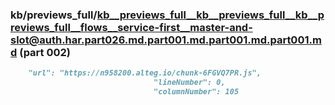 ### kb/previews_full/kb__previews_full__kb__previews_full__kb__previews_full__flows__service-first__master-and-slot@auth.har.part026.md.part001.md.part001.md.part001.md (part 002)

```md
    "url": "https://n958200.alteg.io/chunk-6FGVQ7PR.js",
                                "lineNumber": 0,
                                "columnNumber": 105
```

```
